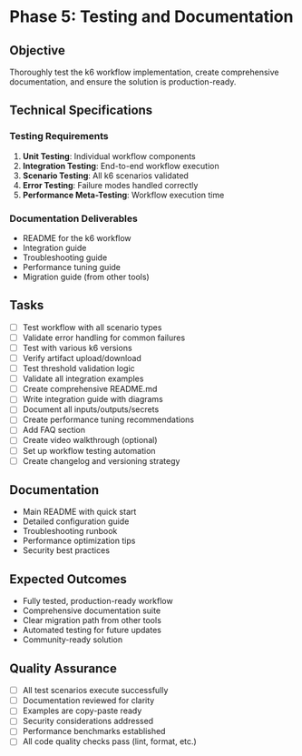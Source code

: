 # Phase 5: Testing and Documentation

## Objective
Thoroughly test the k6 workflow implementation, create comprehensive documentation, and ensure the solution is production-ready.

## Technical Specifications

### Testing Requirements
1. **Unit Testing**: Individual workflow components
2. **Integration Testing**: End-to-end workflow execution
3. **Scenario Testing**: All k6 scenarios validated
4. **Error Testing**: Failure modes handled correctly
5. **Performance Meta-Testing**: Workflow execution time

### Documentation Deliverables
- README for the k6 workflow
- Integration guide
- Troubleshooting guide
- Performance tuning guide
- Migration guide (from other tools)

## Tasks

- [ ] Test workflow with all scenario types
- [ ] Validate error handling for common failures
- [ ] Test with various k6 versions
- [ ] Verify artifact upload/download
- [ ] Test threshold validation logic
- [ ] Validate all integration examples
- [ ] Create comprehensive README.md
- [ ] Write integration guide with diagrams
- [ ] Document all inputs/outputs/secrets
- [ ] Create performance tuning recommendations
- [ ] Add FAQ section
- [ ] Create video walkthrough (optional)
- [ ] Set up workflow testing automation
- [ ] Create changelog and versioning strategy

## Documentation
- Main README with quick start
- Detailed configuration guide
- Troubleshooting runbook
- Performance optimization tips
- Security best practices

## Expected Outcomes
- Fully tested, production-ready workflow
- Comprehensive documentation suite
- Clear migration path from other tools
- Automated testing for future updates
- Community-ready solution

## Quality Assurance
- [ ] All test scenarios execute successfully
- [ ] Documentation reviewed for clarity
- [ ] Examples are copy-paste ready
- [ ] Security considerations addressed
- [ ] Performance benchmarks established
- [ ] All code quality checks pass (lint, format, etc.)
